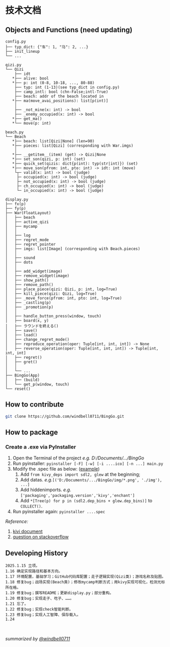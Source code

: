 # 技术文档


## Objects and Functions (need updating)
```
config.py
├── typ_dict: {"车": 1, "马": 2, ...}
├── init_lineup
└── ...

qizi.py
└── Qizi
    ├── idt
   *├── alive: bool
   *├── p: int (0-8, 10-18, ..., 80-88)
    ├── typ: int (1-13)(see typ_dict in config.py)
    ├── camp_intl: bool (chn-False;intl-True)
    ├── beach: addr of the beach located in
   *├── ma(move_avai_positions): list[p(int)]
    │
    ├── _not_mine(x: int) -> bool
    ├── _enemy_occupied(x: int) -> bool
   *├── get_ma()
   *└── move(p: int)

beach.py
└── Beach
   *├── beach: list[Qizi|None] (len=90)
   *├── pieces: list[Qizi] (corresponding with War.imgs)
    │
   *├── __getitem__(item) (get) -> Qizi|None
   *├── set_son(qizi, p: int) (set)
   *├── quick_set(qizis: dict{p(int): typ(str|int)}) (set)
   *├── move_son(pfrom: int, pto: int) -> idt: int (move)
    └┬─ valid(x: int) -> bool (judge)
     ├─ occupied(x: int) -> bool (judge)
     ├─ not_occupied(x: int) -> bool (judge)
     ├─ ch_occupied(x: int) -> bool (judge)
     └─ in_occupied(x: int) -> bool (judge)

display.py
├── fx(p)
├── fy(p)
├── War(FloatLayout)
│   ├── beach
│   ├── active_qizi
│   ├── mycamp
│   │
│   ├── log
│   ├── regret_mode
│   ├── regret_pointer
│   ├── imgs: list[Image] (corresponding with Beach.pieces)
│   │
│   ├── sound
│   ├── dots
│   │
│   ├── add_widget(image)
│   ├── remove_widget(image)
│   ├── show_path()
│   ├── remove_path()
│   ├── place_piece(qizi: Qizi, p: int, log=True)
│   ├── kill_piece(qizi: Qizi, log=True)
│   ├── _move_force(pfrom: int, pto: int, log=True)
│   ├── _castling(p)
│   ├── _promotion(p)
│   │
│   ├── handle_button_press(window, touch)
│   ├── board(x, y)
│   ├── ラウンドを終える()
│   ├── save()
│   ├── load()
│   ├── change_regret_mode()
│   ├── reproduce_operation(oper: Tuple[int, int, int]) -> None
│   ├── reverse_operation(oper: Tuple[int, int, int]) -> Tuple[int, int, int]
│   ├── regret()
│   ├── gret()
│   │
│   └── ...
├── BingGo(App)
│   ├── (build)
│   └── get_p(window, touch)
└── reset()
```




## How to contribute
```sh
git clone https://github.com/windbell0711/BingGo.git
```


## How to package
### Create a .exe via PyInstaller
1. Open the Terminal of the project  *e.g. D:/Documents/.../BingGo*
2. Run pyinstaller: ```pyinstaller [-F] [-w] [-i ....ico] [-n ...] main.py```
3. Modify the .spec file as below: ([example](BingGo.spec))
   1. Add ```from kivy_deps import sdl2, glew``` at the beginning;
   2. Add datas.  *e.g.*```[('D:/Documents/.../BingGo/img/*.png', './img'), ...]```
   3. Add hiddenimports.  *e.g.*```['packaging','packaging.version','kivy','enchant']```
   4. Add ```*[Tree(p) for p in (sdl2.dep_bins + glew.dep_bins)]``` to ```COLLECT()```.
4. Run pyinstaller again: ```pyinstaller ....spec```

*Reference:*
1. [kivi document](https://kivy.org/doc/stable/guide/packaging-windows.html)
2. [question on stackoverflow](https://stackoverflow.com/questions/62500014/cant-create-a-exe-with-python-kivy-on-windows-pyinstaller/62707185#62707185)


## Developing History
```
2025.1.15 立项。
1.16 确定实现路径和基本方向。
1.17 环境配置，基础学习；GitHub代码库配置；走子逻辑实现(Qizi类)；游戏名称及贴图。
1.18 修复bug；战场实现(Beach类)；修改mycamp判断方式；用kivy实现可视化，检测光标所在格。
1.19 修复bug；撰写README；更新display.py；部分重构。
1.20 修复bug；实现走子、吃子、……。
1.21 忘了。
1.22 修复bug；实现check智能判断。
1.23 修复bug；实现人工智障、保存载入。
1.24
```

<br/>

*summarized by [@windbell0711](https://github.com/windbell0711/windbell0711)*
